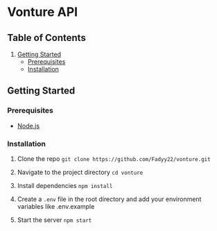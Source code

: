# Vonture API

## Table of Contents

1. [Getting Started](#getting-started)
   - [Prerequisites](#prerequisites)
   - [Installation](#installation)

## Getting Started

### Prerequisites

- [Node.js](https://nodejs.org/en/)

### Installation

1. Clone the repo
   `git clone https://github.com/Fadyy22/vonture.git`

2. Navigate to the project directory
   `cd vonture`

3. Install dependencies
   `npm install`

4. Create a `.env` file in the root directory and add your environment variables like .env.example

5. Start the server
   `npm start`
